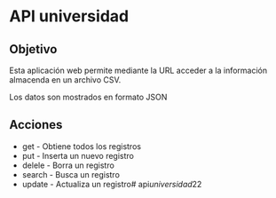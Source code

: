 # API universidad

## Objetivo

Esta aplicación web permite mediante la URL acceder a la información almacenda en un archivo CSV.

Los datos son mostrados en formato JSON

## Acciones

* get - Obtiene todos los registros
* put - Inserta un nuevo registro
* delele - Borra un registro
* search - Busca un registro
* update - Actualiza un registro#   a p i _ u n i v e r s i d a d _ 2 2  
 